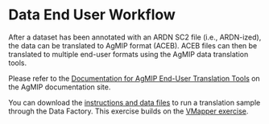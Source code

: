 # Data End User Workflow

After a dataset has been annotated with an ARDN SC2 file (i.e., ARDN-ized), the data can be translated to AgMIP format (ACEB). ACEB files can then be translated to multiple end-user formats using the AgMIP data translation tools.

Please refer to the [Documentation for AgMIP End-User Translation Tools](https://agmip.github.io/AgMIP_translators.html) on the AgMIP documentation site.

You can download the [instructions and data files](https://github.com/agmip/ARDN/raw/master/docs/extras/Data_Factory_Exercise.zip) to run a translation sample through the Data Factory. This exercise builds on the [VMapper exercise](https://github.com/agmip/ARDN/raw/master/docs/extras/VMapper_Exercise.zip).
